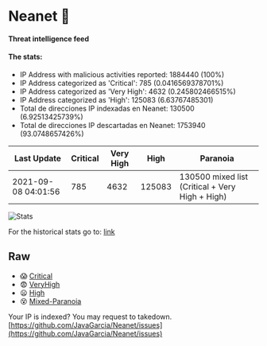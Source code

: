 # Neanet :hocho:
#### Threat intelligence feed
#### The stats:

- IP Address with malicious activities reported: 1884440 (100%)
- IP Address categorized as 'Critical':  785 (0.0416569378701%)
- IP Address categorized as 'Very High':  4632 (0.245802466515%)
- IP Address categorized as 'High':  125083 (6.63767485301)
- Total de direcciones IP indexadas en Neanet:  130500 (6.92513425739%)
- Total de direcciones IP descartadas en Neanet:  1753940 (93.0748657426%)

| Last Update | Critical | Very High | High | Paranoia |
| --- | --- | --- | --- | --- |
| 2021-09-08 04:01:56 | 785 | 4632 | 125083 | 130500 mixed list (Critical + Very High + High)|

![Stats](https://docs.google.com/spreadsheets/d/e/2PACX-1vSnaNMIXVabIpDJjufMlzH7poXnshF3mgd8Is1g9ytUEzVsP5my4Trn8f-xkoLLQ38xpL3HtmUexLo6/pubchart?oid=501124687&format=image)

For the historical stats go to: [link](/stats.csv)
## Raw
- :scream: [Critical](https://raw.githubusercontent.com/JavaGarcia/Neanet/master/blacklists/neanet_critical.txt)
- :fearful: [VeryHigh](https://raw.githubusercontent.com/JavaGarcia/Neanet/master/blacklists/neanet_veryHigh.txtt)
- :frowning: [High](https://raw.githubusercontent.com/JavaGarcia/Neanet/master/blacklists/neanet_high.txt)
- :dizzy_face: [Mixed-Paranoia](https://raw.githubusercontent.com/JavaGarcia/Neanet/master/blacklists/neanet_all.txt)


Your IP is indexed? You may request to takedown. [https://github.com/JavaGarcia/Neanet/issues](https://github.com/JavaGarcia/Neanet/issues)







































































































































































































































































































































































































































































































































































































































































































































































































































































































































































































































































































































































































































































































































































































































































































































































































































































































































































































































































































































































































































































































































































































































































































































































































































































































































































































































































































































































































































































































































































































































































































































































































































































































































































































































































































































































































































































































































































































































































































































































































































































































































































































































































































































































































































































































































































































































































































































































































































































































































































































































































































































































































































































































































































































































































































































































































































































































































































































































































































































































































































































































































































































































































































































































































































































































































































































































































































































































































































































































































































































































































































































































































































































































































































































































































































































































































































































































































































































































































































































































































































































































































































































































































































































































































































































































































































































































































































































































































